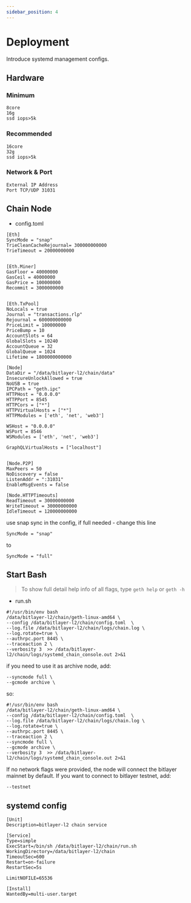 ```yaml
---
sidebar_position: 4
---
```


# Deployment

Introduce systemd management configs.

## Hardware

### Minimum
```
8core
16g
ssd iops>5k
```

### Recommended
```
16core
32g
ssd iops>5k
```

### Network & Port

```
External IP Address
Port TCP/UDP 31031
```

## Chain Node

* config.toml
```
[Eth]
SyncMode = "snap"
TrieCleanCacheRejournal= 300000000000
TrieTimeout = 20000000000


[Eth.Miner]
GasFloor = 40000000
GasCeil = 40000000
GasPrice = 100000000
Recommit = 3000000000


[Eth.TxPool]
NoLocals = true
Journal = "transactions.rlp"
Rejournal = 600000000000
PriceLimit = 100000000
PriceBump = 10
AccountSlots = 64
GlobalSlots = 10240
AccountQueue = 32
GlobalQueue = 1024
Lifetime = 1800000000000

[Node]
DataDir = "/data/bitlayer-l2/chain/data"
InsecureUnlockAllowed = true
NoUSB = true
IPCPath = "geth.ipc"
HTTPHost = "0.0.0.0"
HTTPPort = 8545
HTTPCors = ["*"]
HTTPVirtualHosts = ["*"]
HTTPModules = ['eth', 'net', 'web3']

WSHost = "0.0.0.0"
WSPort = 8546
WSModules = ['eth', 'net', 'web3']

GraphQLVirtualHosts = ["localhost"]


[Node.P2P]
MaxPeers = 50
NoDiscovery = false
ListenAddr = ":31031"
EnableMsgEvents = false

[Node.HTTPTimeouts]
ReadTimeout = 30000000000
WriteTimeout = 30000000000
IdleTimeout = 120000000000
```

use snap sync in the config, if full needed - change this line
```
SyncMode = "snap"
```
to
```
SyncMode = "full"
```

## Start Bash
> To show full detail help info of all flags, type `geth help` or `geth -h`

* run.sh


```
#!/usr/bin/env bash
/data/bitlayer-l2/chain/geth-linux-amd64 \
--config /data/bitlayer-l2/chain/config.toml  \
--log.file /data/bitlayer-l2/chain/logs/chain.log \
--log.rotate=true \
--authrpc.port 8445 \
--traceaction 2 \
--verbosity 3  >> /data/bitlayer-l2/chain/logs/systemd_chain_console.out 2>&1
```

if you need to use it as archive node, add: 

```
--syncmode full \
--gcmode archive \
```

so: 

```
#!/usr/bin/env bash
/data/bitlayer-l2/chain/geth-linux-amd64 \
--config /data/bitlayer-l2/chain/config.toml  \
--log.file /data/bitlayer-l2/chain/logs/chain.log \
--log.rotate=true \
--authrpc.port 8445 \
--traceaction 2 \
--syncmode full \
--gcmode archive \
--verbosity 3  >> /data/bitlayer-l2/chain/logs/systemd_chain_console.out 2>&1
```

If no network flags were provided, the node will connect the bitlayer mainnet by default. If you want to connect to bitlayer testnet, add:

```
--testnet
```

## systemd config

```
[Unit]
Description=bitlayer-l2 chain service

[Service]
Type=simple
ExecStart=/bin/sh /data/bitlayer-l2/chain/run.sh
WorkingDirectory=/data/bitlayer-l2/chain
TimeoutSec=600
Restart=on-failure
RestartSec=5s

LimitNOFILE=65536

[Install]
WantedBy=multi-user.target
```